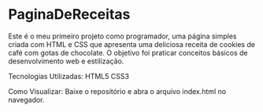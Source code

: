 # PaginaDeReceitas

Este é o meu primeiro projeto como programador, uma página simples criada com HTML e CSS que apresenta uma deliciosa receita de cookies de café com gotas de chocolate. O objetivo foi praticar conceitos básicos de desenvolvimento web e estilização.

Tecnologias Utilizadas:
HTML5
CSS3

Como Visualizar:
Baixe o repositório e abra o arquivo index.html no navegador.
